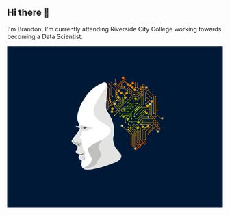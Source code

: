 ## Hi there 👋
I'm Brandon, I'm currently attending Riverside City College working towards becoming a Data Scientist.

![](https://github.com/BrandonTol/BrandonTol/blob/main/ai-gif.gif)

